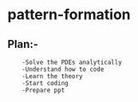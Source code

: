 # pattern-formation

## Plan:-
        -Solve the PDEs analytically
        -Understand how to code
        -Learn the theory
        -Start coding
        -Prepare ppt
